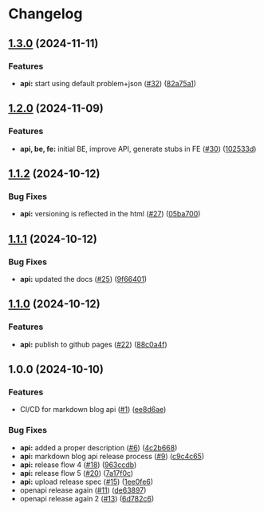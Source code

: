 # Changelog

## [1.3.0](https://github.com/rikotsev/markdown-blog/compare/markdown-blog-api-v1.2.0...markdown-blog-api-v1.3.0) (2024-11-11)


### Features

* **api:** start using default problem+json ([#32](https://github.com/rikotsev/markdown-blog/issues/32)) ([82a75a1](https://github.com/rikotsev/markdown-blog/commit/82a75a1e54947ca056c6d74861662d209dc2c94d))

## [1.2.0](https://github.com/rikotsev/markdown-blog/compare/markdown-blog-api-v1.1.2...markdown-blog-api-v1.2.0) (2024-11-09)


### Features

* **api, be, fe:** initial BE, improve API, generate stubs in FE ([#30](https://github.com/rikotsev/markdown-blog/issues/30)) ([102533d](https://github.com/rikotsev/markdown-blog/commit/102533d6d0cd9e5d593b401879726fd74d293f4f))

## [1.1.2](https://github.com/rikotsev/markdown-blog/compare/markdown-blog-api-v1.1.1...markdown-blog-api-v1.1.2) (2024-10-12)


### Bug Fixes

* **api:** versioning is reflected in the html ([#27](https://github.com/rikotsev/markdown-blog/issues/27)) ([05ba700](https://github.com/rikotsev/markdown-blog/commit/05ba7005bc1e6d9c96b11f40e3ab5ddb181b3ed6))

## [1.1.1](https://github.com/rikotsev/markdown-blog/compare/markdown-blog-api-v1.1.0...markdown-blog-api-v1.1.1) (2024-10-12)


### Bug Fixes

* **api:** updated the docs ([#25](https://github.com/rikotsev/markdown-blog/issues/25)) ([9f66401](https://github.com/rikotsev/markdown-blog/commit/9f66401c31864849b82ca1e7c90970a3a52a2c1b))

## [1.1.0](https://github.com/rikotsev/markdown-blog/compare/markdown-blog-api-v1.0.0...markdown-blog-api-v1.1.0) (2024-10-12)


### Features

* **api:** publish to github pages ([#22](https://github.com/rikotsev/markdown-blog/issues/22)) ([88c0a4f](https://github.com/rikotsev/markdown-blog/commit/88c0a4fbb5c69a0f371163c24d6f895c47f26bc5))

## 1.0.0 (2024-10-10)


### Features

* CI/CD for markdown blog api ([#1](https://github.com/rikotsev/markdown-blog/issues/1)) ([ee8d6ae](https://github.com/rikotsev/markdown-blog/commit/ee8d6ae1ea0b06f8d714b2043a26d97a6d02147a))


### Bug Fixes

* **api:** added a proper description ([#6](https://github.com/rikotsev/markdown-blog/issues/6)) ([4c2b668](https://github.com/rikotsev/markdown-blog/commit/4c2b66821c648176680b22140cc485313b80e22d))
* **api:** markdown blog api release process ([#9](https://github.com/rikotsev/markdown-blog/issues/9)) ([c9c4c65](https://github.com/rikotsev/markdown-blog/commit/c9c4c6526b5383320e62e96a098ac20dc6ccad9a))
* **api:** release flow 4 ([#18](https://github.com/rikotsev/markdown-blog/issues/18)) ([963ccdb](https://github.com/rikotsev/markdown-blog/commit/963ccdbfba5c313003f43de9846f9870c97aa586))
* **api:** release flow 5 ([#20](https://github.com/rikotsev/markdown-blog/issues/20)) ([7a17f0c](https://github.com/rikotsev/markdown-blog/commit/7a17f0c25dd9261c37ea15a7131a88cfd3df0547))
* **api:** upload release spec ([#15](https://github.com/rikotsev/markdown-blog/issues/15)) ([1ee0fe6](https://github.com/rikotsev/markdown-blog/commit/1ee0fe6d459cde958d41b936284ae142f580bb60))
* openapi release again ([#11](https://github.com/rikotsev/markdown-blog/issues/11)) ([de63897](https://github.com/rikotsev/markdown-blog/commit/de638970c59a020211fc32edec9a022a39e53732))
* openapi release again 2 ([#13](https://github.com/rikotsev/markdown-blog/issues/13)) ([6d782c6](https://github.com/rikotsev/markdown-blog/commit/6d782c6960a2912bd182c79ea0d83c9fdc5354ad))
